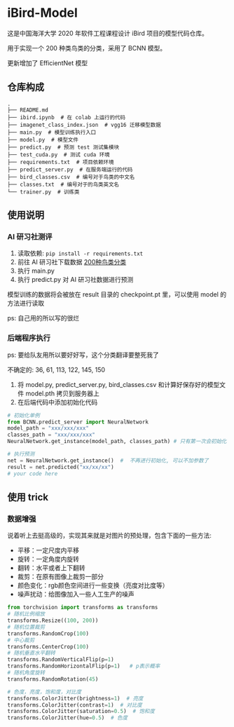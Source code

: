 # iBird-Model

这是中国海洋大学 2020 年软件工程课程设计 iBird 项目的模型代码仓库。

用于实现一个 200 种类鸟类的分类，采用了 BCNN 模型。

更新增加了 EfficientNet 模型

## 仓库构成

```
.
├── README.md
├── ibird.ipynb  # 在 colab 上运行的代码
├── imagenet_class_index.json  # vgg16 迁移模型数据
├── main.py  # 模型训练执行入口
├── model.py  # 模型文件
├── predict.py  # 预测 test 测试集模块
├── test_cuda.py  # 测试 cuda 环境
├── requirements.txt  # 项目依赖环境
├── predict_server.py  # 在服务端运行的代码
├── bird_classes.csv  # 编号对于鸟类的中文名
├── classes.txt  # 编号对于的鸟类英文名
└── trainer.py  # 训练类
```

## 使用说明

### AI 研习社测评

1. 读取依赖: `pip install -r requirements.txt`
2. 前往 AI 研习社下载数据 [200种鸟类分类](https://god.yanxishe.com/4?from=god_home_list)
3. 执行 main.py
4. 执行 predict.py 对 AI 研习社数据进行预测

模型训练的数据将会被放在 result 目录的 checkpoint.pt 里，可以使用 model 的方法进行读取

ps: 自己用的所以写的很烂

### 后端程序执行

ps: 要给队友用所以要好好写，这个分类翻译要整死我了

不确定的: 36, 61, 113, 122, 145, 150

1. 将 model.py, predict_server.py, bird_classes.csv 和计算好保存好的模型文件 model.pth 拷贝到服务器上
2. 在后端代码中添加初始化代码
```python
# 初始化单例
from BCNN.predict_server import NeuralNetwork
model_path = "xxx/xxx/xxx"
classes_path = "xxx/xxx/xxx"
NeuralNetwork.get_instance(model_path, classes_path) # 只有第一次会初始化

# 执行预测
net = NeuralNetwork.get_instance()  #  不再进行初始化, 可以不加参数了
result = net.predicted("xx/xx/xx")
# your code here
```

## 使用 trick

### 数据增强

说着听上去挺高级的，实现其来就是对图片的预处理，包含下面的一些方法:
- 平移：一定尺度内平移
- 旋转：一定角度内旋转
- 翻转：水平或者上下翻转
- 裁剪：在原有图像上裁剪一部分
- 颜色变化：rgb颜色空间进行一些变换（亮度对比度等）
- 噪声扰动：给图像加入一些人工生产的噪声

```python
from torchvision import transforms as transforms
# 随机比例缩放
transforms.Resize((100, 200))
# 随机位置裁剪
transforms.RandomCrop(100)
# 中心裁剪
transforms.CenterCrop(100)
# 随机垂直水平翻转
transforms.RandomVerticalFlip(p=1)
transforms.RandomHorizontalFlip(p=1)   # p表示概率
# 随机角度旋转
transforms.RandomRotation(45)

# 色度，亮度，饱和度，对比度
transforms.ColorJitter(brightness=1)  # 亮度
transforms.ColorJitter(contrast=1)  # 对比度
transforms.ColorJitter(saturation=0.5)  # 饱和度
transforms.ColorJitter(hue=0.5)  # 色度
```